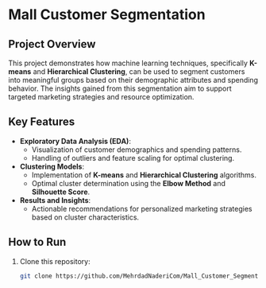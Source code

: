 # Mall Customer Segmentation

## Project Overview
This project demonstrates how machine learning techniques, specifically **K-means** and **Hierarchical Clustering**, can be used to segment customers into meaningful groups based on their demographic attributes and spending behavior. The insights gained from this segmentation aim to support targeted marketing strategies and resource optimization.

## Key Features
- **Exploratory Data Analysis (EDA)**:
  - Visualization of customer demographics and spending patterns.
  - Handling of outliers and feature scaling for optimal clustering.
- **Clustering Models**:
  - Implementation of **K-means** and **Hierarchical Clustering** algorithms.
  - Optimal cluster determination using the **Elbow Method** and **Silhouette Score**.
- **Results and Insights**:
  - Actionable recommendations for personalized marketing strategies based on cluster characteristics.

## How to Run
1. Clone this repository:
   ```bash
   git clone https://github.com/MehrdadNaderiCom/Mall_Customer_Segmentation.git
